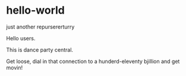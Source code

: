 # hello-world
just another repursererturry


Hello users.

This is dance party central.

Get loose, dial in that connection to a hunderd-eleventy bjillion and get movin!
